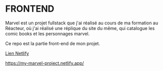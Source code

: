 #  FRONTEND

Marvel est un projet fullstack que j'ai réalisé au cours de ma formation au Réacteur, où j'ai réalisé une réplique du site du même, qui catalogue les comic books et les personnages marvel.

Ce repo est la partie front-end de mon projet.

<ins>Lien Netlify</ins>

https://my-marvel-project.netlify.app/






